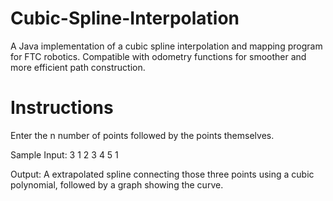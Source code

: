 # Cubic-Spline-Interpolation
A Java implementation of a cubic spline interpolation and mapping program for FTC robotics. Compatible with odometry functions for smoother and more efficient path construction.

# Instructions
Enter the n number of points followed by the points themselves. 

Sample Input:
3
1 2
3 4
5 1

Output:
A extrapolated spline connecting those three points using a cubic polynomial, followed by a graph showing the curve.
